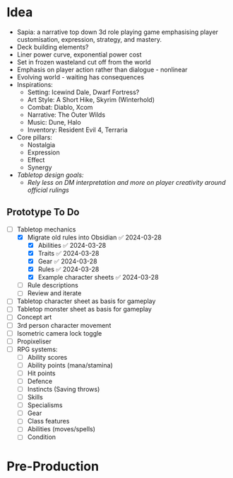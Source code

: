# Idea
- Sapia: a narrative top down 3d role playing game emphasising player customisation, expression, strategy, and mastery.
- Deck building elements?
- Liner power curve, exponential power cost
- Set in frozen wasteland cut off from the world
- Emphasis on player action rather than dialogue - nonlinear
- Evolving world - waiting has consequences
- Inspirations:
	- Setting: Icewind Dale, Dwarf Fortress?
	- Art Style: A Short Hike, Skyrim (Winterhold)
	- Combat: Diablo, Xcom
	- Narrative: The Outer Wilds
	- Music: Dune, Halo
	- Inventory: Resident Evil 4, Terraria
- Core pillars: 
	- Nostalgia
	- Expression
	- Effect
	- Synergy
- *Tabletop design goals:*
	- *Rely less on DM interpretation and more on player creativity around official rulings*

## Prototype To Do

- [ ] Tabletop mechanics
	- [x] Migrate old rules into Obsidian ✅ 2024-03-28
		- [x] Abilities ✅ 2024-03-28
		- [x] Traits ✅ 2024-03-28
		- [x] Gear ✅ 2024-03-28
		- [x] Rules ✅ 2024-03-28
		- [x] Example character sheets ✅ 2024-03-28
	- [ ] Rule descriptions
	- [ ] Review and iterate
- [ ] Tabletop character sheet as basis for gameplay
- [ ] Tabletop monster sheet as basis for gameplay
- [ ] Concept art
- [ ] 3rd person character movement
- [ ] Isometric camera lock toggle
- [ ] Propixeliser
- [ ] RPG systems:
	- [ ] Ability scores
	- [ ] Ability points (mana/stamina)
	- [ ] Hit points
	- [ ] Defence
	- [ ] Instincts (Saving throws)
	- [ ] Skills
	- [ ] Specialisms
	- [ ] Gear
	- [ ] Class features
	- [ ] Abilities (moves/spells)
	- [ ] Condition
# Pre-Production

